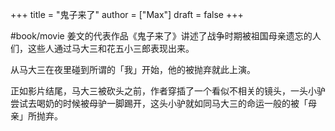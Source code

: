 +++
title = "鬼子来了"
author = ["Max"]
draft = false
+++

\#book/movie
姜文的代表作品《鬼子来了》讲述了战争时期被祖国母亲遗忘的人们，这些人通过马大三和花五小三郎表现出来。

从马大三在夜里碰到所谓的「我」开始，他的被抛弃就此上演。

正如影片结尾，马大三被砍头之前，作者穿插了一个看似不相关的镜头，一头小驴尝试去喝奶的时候被母驴一脚踢开，这头小驴就如同马大三的命运一般的被「母亲」所抛弃。
